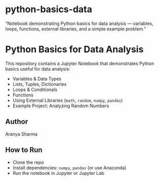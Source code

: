 # python-basics-data
“Notebook demonstrating Python basics for data analysis — variables, loops, functions, external libraries, and a simple example problem.”

# Python Basics for Data Analysis
This repository contains a Jupyter Notebook that demonstrates Python basics useful for data analysis:
- Variables & Data Types
- Lists, Tuples, Dictionaries
- Loops & Conditionals
- Functions
- Using External Libraries (`math`, `random`, `numpy`, `pandas`)
- Example Project: Analyzing Random Numbers

## Author
Aranya Sharma

## How to Run
- Clone the repo
- Install dependencies: `numpy`, `pandas` (or use Anaconda)
- Run the notebook in Jupyter or Jupyter Lab
